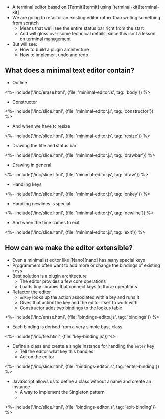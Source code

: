 ---
---

-   A terminal editor based on [Termit][termit] using [terminal-kit][terminal-kit]
-   We are going to refactor an existing editor rather than writing something from scratch
    -   Means that we'll see the entire status bar right from the start
    -   And will gloss over some technical details, since this isn't a lesson on terminal management
-   But will see:
    -   How to build a <g key="plugin_architecture">plugin architecture</g>
    -   How to implement undo and redo

## What does a minimal text editor contain?

-   Outline

<%- include('/inc/erase.html', {file: 'minimal-editor.js', tag: 'body'}) %>

-   Constructor

<%- include('/inc/slice.html', {file: 'minimal-editor.js', tag: 'constructor'}) %>

- And when we have to resize

<%- include('/inc/slice.html', {file: 'minimal-editor.js', tag: 'resize'}) %>

- Drawing the title and status bar

<%- include('/inc/slice.html', {file: 'minimal-editor.js', tag: 'drawbar'}) %>

- Drawing in general

<%- include('/inc/slice.html', {file: 'minimal-editor.js', tag: 'draw'}) %>

- Handling keys

<%- include('/inc/slice.html', {file: 'minimal-editor.js', tag: 'onkey'}) %>

- Handling newlines is special

<%- include('/inc/slice.html', {file: 'minimal-editor.js', tag: 'newline'}) %>

-   And when the time comes to exit

<%- include('/inc/slice.html', {file: 'minimal-editor.js', tag: 'exit'}) %>

## How can we make the editor extensible?

-   Even a minimalist editor like [Nano][nano] has many special keys
-   Programmers often want to add more or change the <g key="key_binding">bindings</g> of existing keys
-   Best solution is a <g key="plugin_architecture">plugin architecture</g>
    -   The editor provides a few core operations
    -   Loads tiny libraries that connect keys to those operations
-   Refactor the editor
    -   `onKey` looks up the action associated with a key and runs it
    -   Gives that action the key and the editor itself to work with
    -   Constructor adds two bindings to the lookup table

<%- include('/inc/erase.html', {file: 'bindings-editor.js', tag: 'bindings'}) %>

-   Each binding is derived from a very simple base class

<%- include('/inc/file.html', {file: 'key-binding.js'}) %>

-   Define a class and create a single instance for handling the `enter` key
    -   Tell the editor what key this handles
    -   Act on the editor

<%- include('/inc/slice.html', {file: 'bindings-editor.js', tag: 'enter-binding'}) %>

-   JavaScript allows us to define a class without a name and create an instance
    -   A way to implement the <g key="singleton_pattern">Singleton</g> pattern
    -   

<%- include('/inc/slice.html', {file: 'bindings-editor.js', tag: 'exit-binding'}) %>

